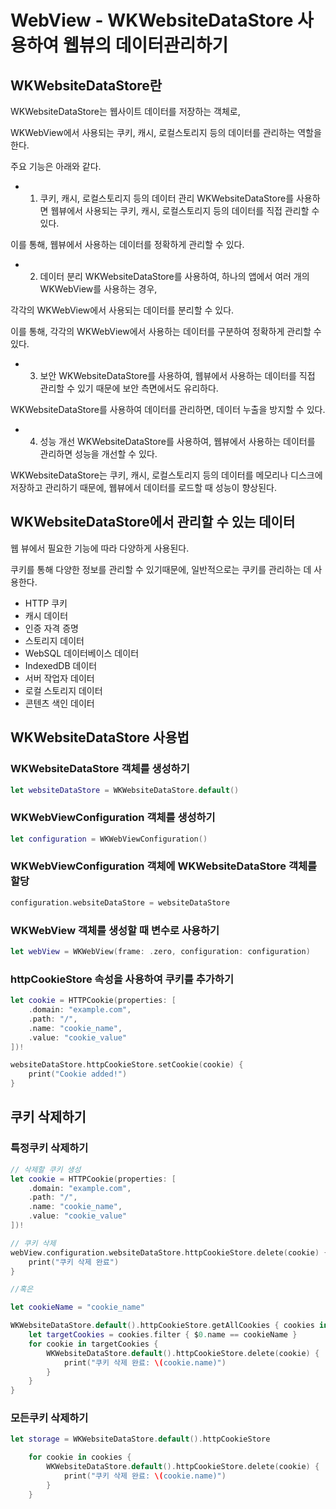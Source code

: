 # WebView - WKWebsiteDataStore 사용하여 웹뷰의 데이터관리하기

## WKWebsiteDataStore란
WKWebsiteDataStore는 웹사이트 데이터를 저장하는 객체로,

WKWebView에서 사용되는 쿠키, 캐시, 로컬스토리지 등의 데이터를 관리하는 역할을 한다.

주요 기능은 아래와 같다. 

- 1. 쿠키, 캐시, 로컬스토리지 등의 데이터 관리
WKWebsiteDataStore를 사용하면 웹뷰에서 사용되는 쿠키, 캐시, 로컬스토리지 등의 데이터를 직접 관리할 수 있다.

이를 통해, 웹뷰에서 사용하는 데이터를 정확하게 관리할 수 있다.


- 2. 데이터 분리
WKWebsiteDataStore를 사용하여, 하나의 앱에서 여러 개의 WKWebView를 사용하는 경우,

각각의 WKWebView에서 사용되는 데이터를 분리할 수 있다.

이를 통해, 각각의 WKWebView에서 사용하는 데이터를 구분하여 정확하게 관리할 수 있다.


- 3. 보안
WKWebsiteDataStore를 사용하여, 웹뷰에서 사용하는 데이터를 직접 관리할 수 있기 때문에 보안 측면에서도 유리하다.

WKWebsiteDataStore를 사용하여 데이터를 관리하면, 데이터 누출을 방지할 수 있다.


- 4. 성능 개선
WKWebsiteDataStore를 사용하여, 웹뷰에서 사용하는 데이터를 관리하면 성능을 개선할 수 있다. 

WKWebsiteDataStore는 쿠키, 캐시, 로컬스토리지 등의 데이터를 메모리나 디스크에 저장하고 관리하기 때문에, 웹뷰에서 데이터를 로드할 때 성능이 향상된다.

## WKWebsiteDataStore에서 관리할 수 있는 데이터
웹 뷰에서 필요한 기능에 따라 다양하게 사용된다. 

쿠키를 통해 다양한 정보를 관리할 수 있기때문에, 일반적으로는 쿠키를 관리하는 데 사용한다.

- HTTP 쿠키
- 캐시 데이터
- 인증 자격 증명
- 스토리지 데이터
- WebSQL 데이터베이스 데이터
- IndexedDB 데이터
- 서버 작업자 데이터
- 로컬 스토리지 데이터
- 콘텐츠 색인 데이터


## WKWebsiteDataStore 사용법

### WKWebsiteDataStore 객체를 생성하기

```swift
let websiteDataStore = WKWebsiteDataStore.default()
```

### WKWebViewConfiguration 객체를 생성하기

```swift
let configuration = WKWebViewConfiguration()
```

### WKWebViewConfiguration 객체에 WKWebsiteDataStore 객체를 할당

```swift
configuration.websiteDataStore = websiteDataStore

```

### WKWebView 객체를 생성할 때 변수로 사용하기

```swift
let webView = WKWebView(frame: .zero, configuration: configuration)

```


### httpCookieStore 속성을 사용하여 쿠키를 추가하기

```swift
let cookie = HTTPCookie(properties: [
    .domain: "example.com",
    .path: "/",
    .name: "cookie_name",
    .value: "cookie_value"
])!

websiteDataStore.httpCookieStore.setCookie(cookie) {
    print("Cookie added!")
}

```

## 쿠키 삭제하기

### 특정쿠키 삭제하기
```swift
// 삭제할 쿠키 생성
let cookie = HTTPCookie(properties: [
    .domain: "example.com",
    .path: "/",
    .name: "cookie_name",
    .value: "cookie_value"
])!

// 쿠키 삭제
webView.configuration.websiteDataStore.httpCookieStore.delete(cookie) {
    print("쿠키 삭제 완료")
}

//혹은

let cookieName = "cookie_name"

WKWebsiteDataStore.default().httpCookieStore.getAllCookies { cookies in
    let targetCookies = cookies.filter { $0.name == cookieName }
    for cookie in targetCookies {
        WKWebsiteDataStore.default().httpCookieStore.delete(cookie) {
            print("쿠키 삭제 완료: \(cookie.name)")
        }
    }
}
```

### 모든쿠키 삭제하기
```swift
let storage = WKWebsiteDataStore.default().httpCookieStore

    for cookie in cookies {
        WKWebsiteDataStore.default().httpCookieStore.delete(cookie) {
            print("쿠키 삭제 완료: \(cookie.name)")
        }
    }

```
